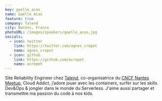 ```yaml
---
key: gaelle_acas
name: Gaëlle Acas
feature: true
company: Talend
city: Nantes, France
photoURL: /images/speakers/gaelle_acas.jpg
socials:
  - icon: twitter
    link: https://twitter.com/agnes_crepet
    name: agnes_crepet
  - icon: github
    link: https://github.com/acrepet
    name: acrepet
---
```


Site Reliability Engineer chez [Talend](https://fr.talend.com/), co-organisatrice du [CNCF Nantes Meetup](https://www.meetup.com/fr-FR/Cloud-Native-Computing-Nantes/), Cloud Addict, j’adore jouer avec les containers, surfer sur les skills Dev&Ops & jongler dans le monde du Serverless. J'aime aussi partager et transmettre ma passion du code à nos kids.